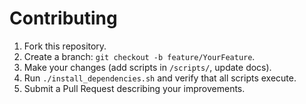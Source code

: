 # Contributing

1. Fork this repository.  
2. Create a branch: `git checkout -b feature/YourFeature`.  
3. Make your changes (add scripts in `/scripts/`, update docs).  
4. Run `./install_dependencies.sh` and verify that all scripts execute.  
5. Submit a Pull Request describing your improvements.


